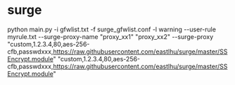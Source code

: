 # surge
python main.py -i gfwlist.txt -f surge_gfwlist.conf -l warning --user-rule myrule.txt --surge-proxy-name "proxy_xx1" "proxy_xx2" --surge-proxy "custom,1.2.3.4,80,aes-256-cfb,passwdxxx,https://raw.githubusercontent.com/eastlhu/surge/master/SSEncrypt.module" "custom,1.2.3.4,80,aes-256-cfb,passwdxxx,https://raw.githubusercontent.com/eastlhu/surge/master/SSEncrypt.module"
